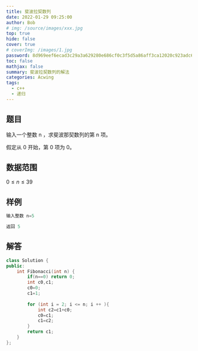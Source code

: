 ```yaml
---
title: 斐波拉契数列
date: 2022-01-29 09:25:00
author: Bob
# img: /source/images/xxx.jpg
top: true
hide: false
cover: true
# coverImg: /images/1.jpg
password: 8d969eef6ecad3c29a3a629280e686cf0c3f5d5a86aff3ca12020c923adc6c92
toc: false
mathjax: false
summary: 斐波拉契数列的解法
categories: Acwing
tags:
  - c++
  - 递归
---
```


## **题目**
输入一个整数 n ，求斐波那契数列的第 n 项。

假定从 0 开始，第 0 项为 0。

## **数据范围**
$0≤n≤39$

## **样例**
```c++
输入整数 n=5 

返回 5
```

## **解答**
```c++
class Solution {
public:
    int Fibonacci(int n) {
        if(n==0) return 0;
        int c0,c1;
        c0=0;
        c1=1;
        
        for (int i = 2; i <= n; i ++ ){
            int c2=c1+c0;
            c0=c1;
            c1=c2;
        }
        return c1;
    }
};
```